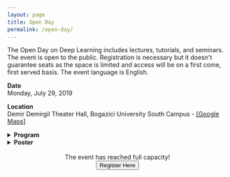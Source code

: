 ```yaml
---
layout: page
title: Open Day
permalink: /open-day/
---
```


The Open Day on Deep Learning includes lectures, tutorials, and seminars. The event is open to the public. Registration is necessary but it doesn't guarantee seats as the space is limited and access will be on a first come, first served basis. The event language is English.  

**Date**  
Monday, July 29, 2019   

**Location**  
Demir Demirgil Theater Hall, Bogazici University South Campus - [[Google Maps]](https://goo.gl/maps/HqikG4a3ENx77tWW8)

<details>
    <summary>
        <b>
            Program  
        </b>
    </summary>
        <br>
        <table class="table table-striped table-bordered">
        <thead>
            <tr>
                <th width="18%">Time</th>
                <th width="82%" style="text-align:left">Event</th>
            </tr>
        </thead>
        <tbody>
            <tr>
                <td style="text-align:right">9:00-10:15</td>
                <td style="text-align:left">Keynote Seminar: Tackling Data Scarcity and Bias in Deep Learning by Anima Anandkumar, Caltech &amp; NVIDIA</td>
                </tr>
            <tr>
                <td style="text-align:right">10:30-11:45</td>
                <td style="text-align:left">Tutorial I: Neural Architectures for Text: What does practice say about the theory? by Orhan Firat, Google</td>
            </tr>
            <tr>
                <td style="text-align:right">12:45-13:30</td>
                <td style="text-align:left">Tutorial II: Structure and Geometry of NNs by Caglar Gulcehre, DeepMind (over VC) </td>
            </tr>
            <tr>
                <td style="text-align:right">13:45-14:45</td>
                <td style="text-align:left"> Lunch & Reception </td>
            </tr>
            <tr>
                <td style="text-align:right">13:30-14:15</td>
                <td style="text-align:left">History of Computing and AI by Ksenia Tatarchenko, University of Geneva</td>
            </tr>
            <tr>
                <td style="text-align:right">14:30-16:10</td>
                <td style="text-align:left">Crash Course: Mathematics Toolbox by Salih Durhan, D4C</td>
            </tr>
            <tr>
                <td style="text-align:right">16:20-18:00</td>
                <td style="text-align:left">Crash Course: Physics Toolbox by Chiara Cammarota, King’s College London</td>
            </tr>
        </tbody>
    </table>

    Crash courses are accessible to undergraduates and people who would like a basic refresher, they cover basic toolbox in mathematics and physics that are necessary building blocks for modern machine learning. History of computing session will include a Q&A. Tutorials present an introduction but they will quickly penetrate deeper into the subject and cover modern applications. The Keynote Seminar will present cutting edge issues in Deep Learning.     
</details>

<details>
    <summary>
        <b markdown="1">
            Poster
        </b>
    </summary>
    <p markdown="1">  
        Poster/flier of the Open Day (for printing make sure to choose A4 and select the option that fills the entire page) -  <a href="/assets/PDFs/poster-openday.pdf">[Download PDF]</a> 
        ![commute](/assets/images/poster-openday.jpg)  
    </p>
</details>

<br>

<center> 
    The event has reached full capacity!
</center>      

<center> 
    <form action="https://forms.gle/KFLNBTqrE4zfa92t9">
    <button class="button" style="vertical-align:middle">
        <span>Register Here</span>
    </button>
    </form>
</center>  
